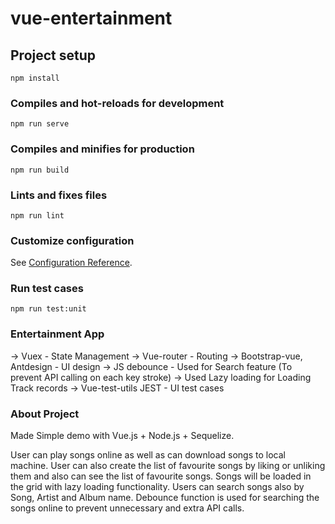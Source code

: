 # vue-entertainment

## Project setup
```
npm install
```

### Compiles and hot-reloads for development
```
npm run serve
```

### Compiles and minifies for production
```
npm run build
```

### Lints and fixes files
```
npm run lint
```

### Customize configuration
See [Configuration Reference](https://cli.vuejs.org/config/).


### Run test cases
```
npm run test:unit
```

### Entertainment App
-> Vuex - State Management
-> Vue-router - Routing
-> Bootstrap-vue, Antdesign - UI design
-> JS debounce - Used for Search feature (To prevent API calling on each key stroke)
-> Used Lazy loading for Loading Track records
-> Vue-test-utils JEST - UI test cases

### About Project
Made Simple demo with Vue.js + Node.js + Sequelize.

User can play songs online as well as can download songs to local machine.
User can also create the list of favourite songs by liking or unliking them and also can see the list of favourite songs.
Songs will be loaded in the grid with lazy loading functionality.
Users can search songs also by Song, Artist and Album name.
Debounce function is used for searching the songs online to prevent unnecessary and extra API calls.
